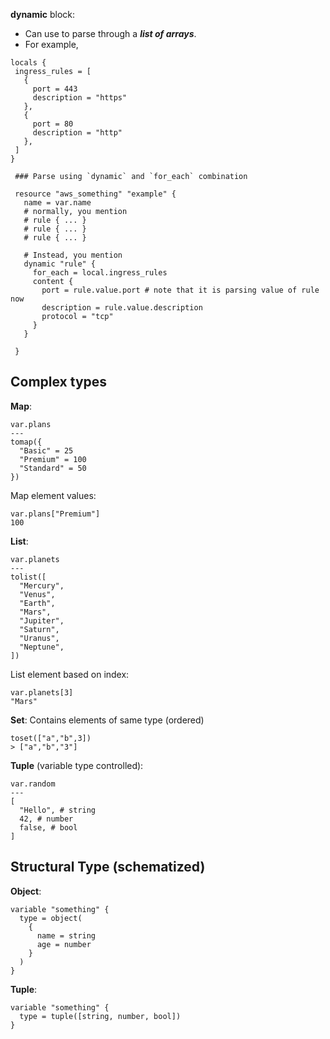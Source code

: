 **dynamic** block:
 - Can use to parse through a **_list of arrays_**.
 - For example,
 ```hcl
 locals {
  ingress_rules = [
    {
      port = 443
      description = "https"
    },
    {
      port = 80
      description = "http"
    },
  ]
 }

  ### Parse using `dynamic` and `for_each` combination

  resource "aws_something" "example" {
    name = var.name
    # normally, you mention
    # rule { ... }
    # rule { ... }
    # rule { ... }

    # Instead, you mention
    dynamic "rule" {
      for_each = local.ingress_rules
      content {
        port = rule.value.port # note that it is parsing value of rule now
        description = rule.value.description
        protocol = "tcp"
      }
    }

  }
 ```

## Complex types

**Map**:
```hcl
var.plans
---
tomap({
  "Basic" = 25
  "Premium" = 100
  "Standard" = 50
})
```

Map element values:
```hcl
var.plans["Premium"]
100
```

**List**:
```hcl
var.planets
---
tolist([
  "Mercury",
  "Venus",
  "Earth",
  "Mars",
  "Jupiter",
  "Saturn",
  "Uranus",
  "Neptune",
])
```
List element based on index:
```hcl
var.planets[3]
"Mars"
```

**Set**: Contains elements of same type (ordered)
```hcl
toset(["a","b",3])
> ["a","b","3"]
```

**Tuple** (variable type controlled):
```hcl
var.random
---
[
  "Hello", # string
  42, # number
  false, # bool
]
```

## Structural Type (schematized)

**Object**:
```hcl
variable "something" {
  type = object(
    {
      name = string
      age = number
    }
  )
}
```

**Tuple**:
```hcl
variable "something" {
  type = tuple([string, number, bool])
}
```